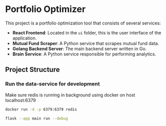 # Portfolio Optimizer

This project is a portfolio optimization tool that consists of several services:

- **React Frontend**: Located in the `ui` folder, this is the user interface of the application.
- **Mutual Fund Scraper**: A Python service that scrapes mutual fund data.
- **Golang Backend Server**: The main backend server written in Go.
- **Brain Service**: A Python service responsible for performing analytics.

## Project Structure


### Run the data-service for development
Make sure redis is running in background using docker on host localhost:6379

```bash
docker run -d -p 6379:6379 redis
```

```bash
flask --app main run --debug
```
